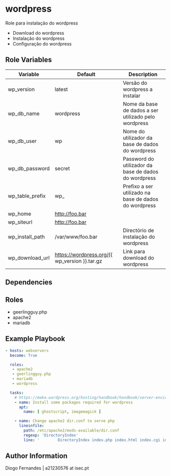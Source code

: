wordpress
=========

Role para instalação do wordpress

+ Download do wordpress
+ Instalação do wordpress
+ Configuração do wordpress



Role Variables
--------------

| Variable        | Default                                       | Description                                           |
|-----------------|-----------------------------------------------|-------------------------------------------------------|
| wp_version      | latest                                        | Versão do wordpress a instalar                        |
| wp_db_name      | wordpress                                     | Nome da base de dados a ser utilizado pelo wordpress  |
| wp_db_user      | wp                                            | Nome do utilizador da base de dados do wordpress      |
| wp_db_password  | secret                                        | Password do utilizador da base de dados do wordpress  |
| wp_table_prefix | wp_                                           | Prefixo a ser utilizado na base de dados do wordpress |
| wp_home         | http://foo.bar                                |                                                       |
| wp_siteurl      | http://foo.bar                                |                                                       |
| wp_install_path | /var/www/foo.bar                              | Directório de instalação do wordpress                 |
| wp_download_url | https://wordpress.org/{{ wp_version }}.tar.gz | Link para download do wordpress                       |

Dependencies
------------

## Roles

+ geerlingguy.php
+ apache2
+ mariadb

Example Playbook
----------------

```yaml
- hosts: webservers
  become: True

  roles:
   - apache2
   - geerlingguy.php
   - mariadb
   - wordpress

  tasks:
    # https://make.wordpress.org/hosting/handbook/handbook/server-environment/#system-packages
    - name: Install some packages required for wordpress
      apt:
        name: [ ghostscript, imagemagick ]

    - name: Change apache2 dir.conf to serve php
      lineinfile:
        path: /etc/apache2/mods-available/dir.conf
        regexp: 'DirectoryIndex'
        line: '        DirectoryIndex index.php index.html index.cgi index.pl index.xhtml index.htm'

```

Author Information
------------------

Diogo Fernandes | a21230576 at isec.pt
